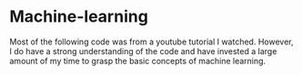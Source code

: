 # Machine-learning

Most of the following code was from a youtube tutorial I watched. However, I do have a strong understanding of the code and have invested a large amount of my time to grasp the basic concepts of machine learning.
